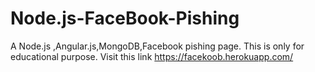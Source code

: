 # Node.js-FaceBook-Pishing
A Node.js ,Angular.js,MongoDB,Facebook pishing page.
This is only for educational purpose.
Visit this link https://facekoob.herokuapp.com/
